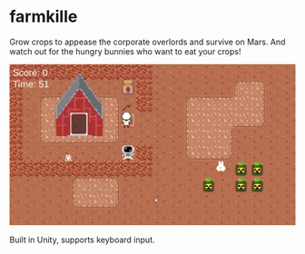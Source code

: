 # farmkille

Grow crops to appease the corporate overlords and survive on Mars. And watch out for the hungry bunnies who want to eat your crops!

![](https://github.com/isakisis/farmkille/blob/add-gifs/Documentation/farmkille-gameplay.gif)

Built in Unity, supports keyboard input. 

